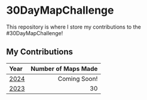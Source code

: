# 30DayMapChallenge

This repository is where I store my contributions to the \#30DayMapChallenge!

## My Contributions

| Year | Number of Maps Made |
| :-- | --: |
| [2024](2024) | Coming Soon! |
| [2023](2023) | 30 |